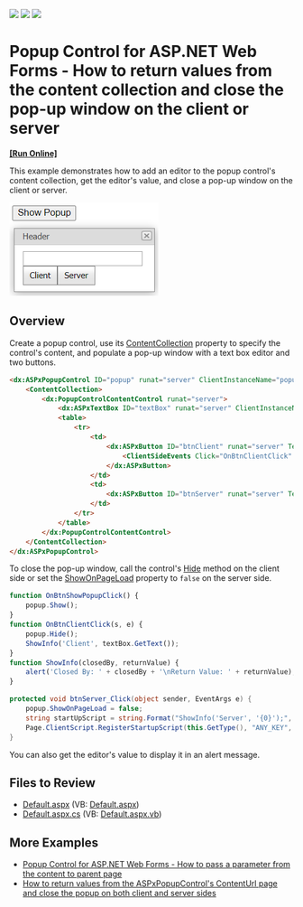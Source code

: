 <!-- default badges list -->
![](https://img.shields.io/endpoint?url=https://codecentral.devexpress.com/api/v1/VersionRange/128565034/13.1.4%2B)
[![](https://img.shields.io/badge/Open_in_DevExpress_Support_Center-FF7200?style=flat-square&logo=DevExpress&logoColor=white)](https://supportcenter.devexpress.com/ticket/details/E3084)
[![](https://img.shields.io/badge/📖_How_to_use_DevExpress_Examples-e9f6fc?style=flat-square)](https://docs.devexpress.com/GeneralInformation/403183)
<!-- default badges end -->
# Popup Control for ASP.NET Web Forms - How to return values from the сontent сollection and close the pop-up window on the client or server
<!-- run online -->
**[[Run Online]](https://codecentral.devexpress.com/128565034/)**
<!-- run online end -->

This example demonstrates how to add an editor to the popup control's content collection, get the editor's value, and close a pop-up window on the client or server.

![Return values and close popup](PopupContentCollection.png)

## Overview

Create a popup control, use its [ContentCollection](https://docs.devexpress.com/AspNet/DevExpress.Web.ASPxPopupControlBase.Controls) property to specify the control's content, and populate a pop-up window with a text box editor and two buttons.

```aspx
<dx:ASPxPopupControl ID="popup" runat="server" ClientInstanceName="popup">
    <ContentCollection>
        <dx:PopupControlContentControl runat="server">
            <dx:ASPxTextBox ID="textBox" runat="server" ClientInstanceName="textBox" />
            <table>
                <tr>
                    <td>
                        <dx:ASPxButton ID="btnClient" runat="server" Text="Client" AutoPostBack="False" ClientInstanceName="btnClient">
                            <ClientSideEvents Click="OnBtnClientClick" />
                        </dx:ASPxButton>
                    </td>
                    <td>
                        <dx:ASPxButton ID="btnServer" runat="server" Text="Server" OnClick="btnServer_Click" />
                    </td>
                </tr>
            </table>
        </dx:PopupControlContentControl>
    </ContentCollection>
</dx:ASPxPopupControl>
```

To close the pop-up window, call the control's [Hide](https://docs.devexpress.com/AspNet/js-ASPxClientPopupControlBase.Hide) method on the client side or set the [ShowOnPageLoad](https://docs.devexpress.com/AspNet/DevExpress.Web.ASPxPopupControlBase.ShowOnPageLoad) property to `false` on the server side.

```js
function OnBtnShowPopupClick() {
    popup.Show();
}
function OnBtnClientClick(s, e) {
    popup.Hide();
    ShowInfo('Client', textBox.GetText());
}
function ShowInfo(closedBy, returnValue) {
    alert('Closed By: ' + closedBy + '\nReturn Value: ' + returnValue);
}
```
```cs
protected void btnServer_Click(object sender, EventArgs e) {
    popup.ShowOnPageLoad = false;
    string startUpScript = string.Format("ShowInfo('Server', '{0}');", textBox.Text);
    Page.ClientScript.RegisterStartupScript(this.GetType(), "ANY_KEY", startUpScript, true);
}
```
You can also get the editor's value to display it in an alert message.

## Files to Review

* [Default.aspx](./CS/WebSite/Default.aspx) (VB: [Default.aspx](./VB/WebSite/Default.aspx))
* [Default.aspx.cs](./CS/WebSite/Default.aspx.cs) (VB: [Default.aspx.vb](./VB/WebSite/Default.aspx.vb))

## More Examples

* [Popup Control for ASP.NET Web Forms - How to pass a parameter from the content to parent page](https://github.com/DevExpress-Examples/asp-net-web-forms-popup-control-pass-parameter-from-content-to-parent-page)
* [How to return values from the ASPxPopupControl's ContentUrl page and close the popup on both client and server sides](https://github.com/DevExpress-Examples/how-to-return-values-from-the-aspxpopupcontrols-contenturl-page-and-close-the-popup-on-both-e3098)
